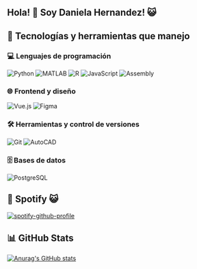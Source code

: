 ## Hola! 👋 Soy Daniela Hernandez! 😺

<!--
**daniari20/daniari20** is a ✨ _special_ ✨ repository because its `README.md` (this file) appears on your GitHub profile.

Here are some ideas to get you started:

- 🔭 I’m currently working on ...
- 🌱 I’m currently learning ...
- 👯 I’m looking to collaborate on ...
- 🤔 I’m looking for help with ...
- 💬 Ask me about ...
- 📫 How to reach me: ...
- 😄 Pronouns: ...
- ⚡ Fun fact: ...
-->

## 🧠 Tecnologías y herramientas que manejo

### 💻 Lenguajes de programación
![Python](https://img.shields.io/badge/Python-3776AB?style=for-the-badge&logo=python&logoColor=white)
![MATLAB](https://img.shields.io/badge/MATLAB-0076A8?style=for-the-badge&logo=Mathworks&logoColor=white)
![R](https://img.shields.io/badge/R-276DC3?style=for-the-badge&logo=r&logoColor=white)
![JavaScript](https://img.shields.io/badge/JavaScript-F7DF1E?style=for-the-badge&logo=javascript&logoColor=black)
![Assembly](https://img.shields.io/badge/Assembly-6E4C13?style=for-the-badge&logoColor=white)

### 🌐 Frontend y diseño
![Vue.js](https://img.shields.io/badge/Vue.js-4FC08D?style=for-the-badge&logo=vuedotjs&logoColor=white)
![Figma](https://img.shields.io/badge/Figma-F24E1E?style=for-the-badge&logo=figma&logoColor=white)

### 🛠️ Herramientas y control de versiones
![Git](https://img.shields.io/badge/Git-F05032?style=for-the-badge&logo=git&logoColor=white)
![AutoCAD](https://img.shields.io/badge/AutoCAD-E41F26?style=for-the-badge&logo=autodesk&logoColor=white)

### 🗄️ Bases de datos
![PostgreSQL](https://img.shields.io/badge/PostgreSQL-4169E1?style=for-the-badge&logo=postgresql&logoColor=white)


## 🎵 Spotify 😺

[![spotify-github-profile](https://spotify-github-profile.kittinanx.com/api/view?uid=22nqka73pafx5r7o2g5tm3zaq&cover_image=true&theme=default&show_offline=false&background_color=121212&interchange=true&bar_color_cover=false)](https://github.com/kittinan/spotify-github-profile)

## 📊 GitHub Stats

[![Anurag's GitHub stats](https://github-readme-stats.vercel.app/api?username=daniari20)](https://github.com/anuraghazra/github-readme-stats)

